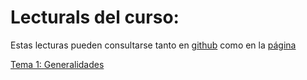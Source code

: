 # Lecturals del curso:

Estas lecturas pueden consultarse tanto en [github](https://github.com/chrisdewa/curso_python/tree/main/docs) como en la [página](https://chrisdewa.github.io/curso_python)

[Tema 1: Generalidades](tema1-generalidades)
